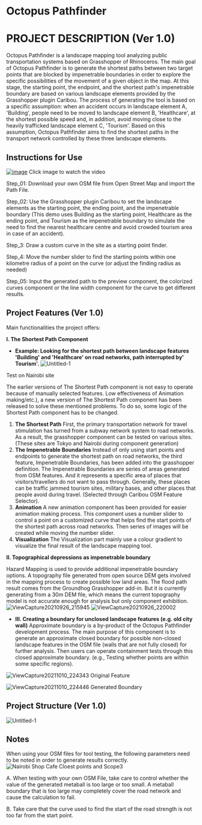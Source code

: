 # Octopus Pathfinder 


# PROJECT DESCRIPTION (Ver 1.0)
Octopus Pathfinder is a landscape mapping tool analyzing public transportation systems based on Grasshopper of Rhinoceros. The main goal of Octopus Pathfinder is to generate the shortest paths between two target points that are blocked by impenetrable boundaries in order to explore the specific possibilities of the movement of a given object in the map. At this stage, the starting point, the endpoint, and the shortest path's impenetrable boundary are based on various landscape elements provided by the Grasshopper plugin Caribou. The process of generating the tool is based on a specific assumption: when an accident occurs in landscape element A, 'Building', people need to be moved to landscape element B, 'Healthcare', at the shortest possible speed and, in addition, avoid moving close to the heavily trafficked landscape element C, 'Tourism'. Based on this assumption, Octopus Pathfinder aims to find the shortest paths in the transport network controlled by these three landscape elements.


## Instructions for Use

[![image](https://user-images.githubusercontent.com/88956151/136678810-0e0946c2-7c3d-4bab-bbae-ab53c50ce66a.png)](https://youtu.be/JItMxwUybDs)
Click image to watch the video


Step_01: Download your own OSM file from Open Street Map and import the Path File.

Step_02: Use the Grasshopper plugin Caribou to set the landscape elements as the starting point, the ending point, and the impenetrable boundary (This demo uses Building as the starting point, Healthcare as the ending point, and Tourism as the impenetrable boundary to simulate the need to find the nearest healthcare centre and avoid  crowded tourism area in case of an accident).

Step_3: Draw a custom curve in the site as a starting point finder.

Step_4: Move the number slider to find the starting points within one kilometre radius of a point on the curve (or adjust the finding radius as needed)

Step_05: Input the generated path to the preview component, the colorized curves component or the line width component for the curve to get different results.

## Project Features (Ver 1.0) 
Main functionalities the project offers:

****I. The Shortest Path Component****

* **Example: Looking for the shortest path between landscape features 'Building' and 'Healthcare' on road networks, path interrupted by' Tourism'.** 
![Untitled-1](https://user-images.githubusercontent.com/88956151/136695545-66e3e24a-3b5e-4176-aec9-82c750e599a0.gif)

Test on Nairobi site


The earlier versions of The Shortest Path component is not easy to operate because of manually selected features. Low effectiveness of Animation making/etc.), a new version of The Shortest Path component has been released to solve these mentioned problems. To do so, some logic of the Shortest Path component has to be changed.

1. **The Shortest Path** First, the primary transportation network for travel stimulation has turned from a subway network system to road networks. As a result, the grasshopper component can be tested on various sites. (These sites are Tokyo and Nairobi during component generation)
2. **The Impenetrable Boundaries** Instead of only using start points and endpoints to generate the shortest path on road networks, the third feature, Impenetrable Boundaries, has been added into the grasshopper definition. The Impenetrable Boundaries are series of areas generated from OSM features. And it represents a specific area of places that visitors/travellers do not want to pass through. Generally, these places can be traffic jammed tourism sites, military bases, and other places that people avoid during travel. (Selected through Caribou OSM Feature Selector).
3. **Animation** A new animation component has been provided for easier animation making process. This component uses a number slider to control a point on a customized curve that helps find the start points of the shortest path across road networks. Then series of images will be created while moving the number slider.
4. **Visualization** The Visualization part mainly use a colour gradient to visualize the final result of the landscape mapping tool. 



 **II. Topographical depressions as impenetrable boundary**
 
Hazard Mapping is used to provide additional impenetrable boundary options. A topography file generated from open source DEM gets involved in the mapping process to create possible low land areas. The flood path result comes from the Groundhog Grasshopper add-in. But it is currently generating from a 30m DEM file, which means the current topography model is not accurate enough for analysis but only component exhibition. 
![ViewCapture20210926_215945](https://user-images.githubusercontent.com/88956151/134808462-0c0aeef7-d4b4-435d-924e-a8b7e4c6427a.jpg)
![ViewCapture20210926_220002](https://user-images.githubusercontent.com/88956151/134808470-70d26991-4875-49aa-8aae-628d2e858d2d.jpg)



* **III. Creating a boundary for unclosed landscape features (e.g. old city wall)**
Approximate boundary is a by-product of the Octopus Pathfinder development process. The main purpose of this component is to generate an approximate closed boundary for possible non-closed landscape features in the OSM file (walls that are not fully closed) for further analysis. Then users can operate containment tests through this closed approximate boundary. (e.g., Testing whether points are within some specific regions).

![ViewCapture20211010_224343](https://user-images.githubusercontent.com/88956151/136694844-885c6944-a508-40c0-b25e-9f5452523ed7.jpg)
Original Feature

![ViewCapture20211010_224446](https://user-images.githubusercontent.com/88956151/136694848-9e875203-f4be-4820-9606-ddb7225b5149.jpg)
Generated Boundary



## Project Structure (Ver 1.0)

![Untitled-1](https://user-images.githubusercontent.com/88956151/134809513-3cfe97ab-c756-4fda-a2c3-e92ad8ac7fd9.jpg)


## Notes
When using your OSM files for tool testing, the following parameters need to be noted in order to generate results correctly.
![Nairobi Shop   Cafe Cloest points and Scope3](https://user-images.githubusercontent.com/88956151/137605042-015299e9-ea2c-494a-a811-900500fc7f2c.jpg)

A. When testing with your own OSM File, take care to control whether the value of the generated metaball is too large or too small. A metaball boundary that is too large may completely cover the road network and cause the calculation to fail.

B. Take care that the curve used to find the start of the road strength is not too far from the start point.
